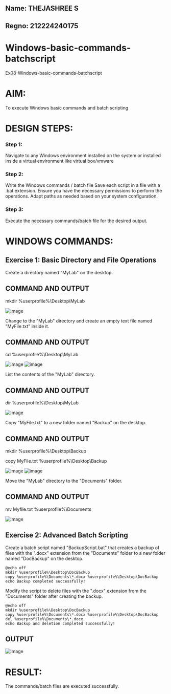 ## Name: THEJASHREE S
## Regno: 212224240175

# Windows-basic-commands-batchscript
Ex08-Windows-basic-commands-batchscript

# AIM:
To execute Windows basic commands and batch scripting

# DESIGN STEPS:

### Step 1:

Navigate to any Windows environment installed on the system or installed inside a virtual environment like virtual box/vmware 

### Step 2:

Write the Windows commands / batch file
Save each script in a file with a .bat extension.
Ensure you have the necessary permissions to perform the operations.
Adapt paths as needed based on your system configuration.
### Step 3:

Execute the necessary commands/batch file for the desired output. 




# WINDOWS COMMANDS:
## Exercise 1: Basic Directory and File Operations
Create a directory named "MyLab" on the desktop.


## COMMAND AND OUTPUT
mkdir %userprofile%\Desktop\MyLab


![image](https://github.com/Priyanghaofficial/Windows-basic-commands-batchscript/assets/147121154/f874ddb1-ee02-4a98-866c-822976c70384)

Change to the "MyLab" directory and create an empty text file named "MyFile.txt" inside it.


## COMMAND AND OUTPUT
cd %userprofile%\Desktop\MyLab


![image](https://github.com/Priyanghaofficial/Windows-basic-commands-batchscript/assets/147121154/0998bd8b-6891-47cf-9be5-8d3fe2c6ddb8)
![image](https://github.com/Priyanghaofficial/Windows-basic-commands-batchscript/assets/147121154/2ba4c6bb-8c38-4ce0-9527-af157449dc1a)

List the contents of the "MyLab" directory.


## COMMAND AND OUTPUT
dir %userprofile%\Desktop\MyLab


![image](https://github.com/Priyanghaofficial/Windows-basic-commands-batchscript/assets/147121154/81982adb-dd79-4df5-bf38-6e577ff4c630)

Copy "MyFile.txt" to a new folder named "Backup" on the desktop.

## COMMAND AND OUTPUT
mkdir %userprofile%\Desktop\Backup

copy MyFile.txt %userprofile%\Desktop\Backup


![image](https://github.com/Priyanghaofficial/Windows-basic-commands-batchscript/assets/147121154/88f01d4b-df99-49b1-84a9-c566a7c4aa11)
![image](https://github.com/Priyanghaofficial/Windows-basic-commands-batchscript/assets/147121154/f6e9c1c3-ec06-4cc1-a394-63bd6f2c25c9)

Move the "MyLab" directory to the "Documents" folder.


## COMMAND AND OUTPUT
mv Myfile.txt %userprofile%\Documents

![image](https://github.com/Priyanghaofficial/Windows-basic-commands-batchscript/assets/147121154/05a6d26d-62b1-47d9-91de-53c37f29ee72)

## Exercise 2: Advanced Batch Scripting
Create a batch script named "BackupScript.bat" that creates a backup of files with the ".docx" extension from the "Documents" folder to a new folder named "DocBackup" on the desktop.
```
@echo off
mkdir %userprofile%\Desktop\DocBackup
copy %userprofile%\Documents\*.docx %userprofile%\Desktop\DocBackup
echo Backup completed successfully!
```
Modify the script to delete files with the ".docx" extension from the "Documents" folder after creating the backup.

```
@echo off
mkdir %userprofile%\Desktop\DocBackup
copy %userprofile%\Documents\*.docx %userprofile%\Desktop\DocBackup
del %userprofile%\Documents\*.docx
echo Backup and deletion completed successfully!
```



## OUTPUT
![image](https://github.com/Priyanghaofficial/Windows-basic-commands-batchscript/assets/147121154/937daaff-887f-400b-a7f6-81ed1783397c)






# RESULT:
The commands/batch files are executed successfully.

